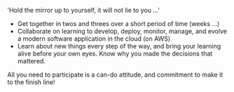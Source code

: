 'Hold the mirror up to yourself, it will not lie to you ...'

- Get together in twos and threes over a short period of time (weeks ...)
- Collaborate on learning to develop, deploy, monitor, manage, and evolve a modern software application in the cloud (on AWS)
- Learn about new things every step of the way, and bring your learning alive before your own eyes. Know why you made the decisions that mattered.

All you need to participate is a can-do attitude, and commitment to make it to the finish line!
